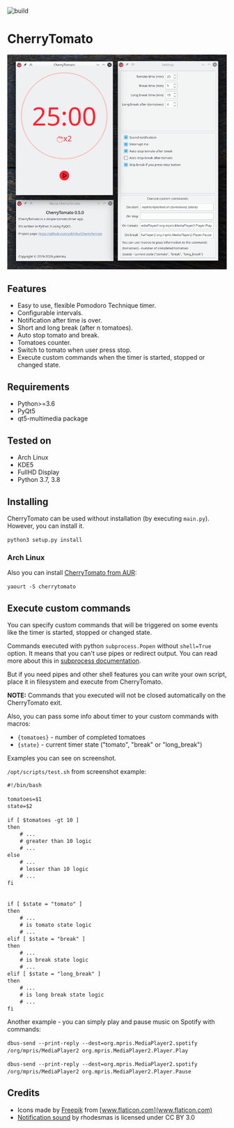 ![build](https://github.com/yakimka/CherryTomato/workflows/build/badge.svg)

# CherryTomato

![Screenshot](assets/screenshot.png)

## Features

* Easy to use, flexible Pomodoro Technique timer.
* Configurable intervals.
* Notification after time is over.
* Short and long break (after n tomatoes).
* Auto stop tomato and break.
* Tomatoes counter.
* Switch to tomato when user press stop.
* Execute custom commands when the timer is started, stopped or changed state.

## Requirements

* Python>=3.6
* PyQt5
* qt5-multimedia package

## Tested on

* Arch Linux
* KDE5
* FullHD Display
* Python 3.7, 3.8

## Installing

CherryTomato can be used without installation (by executing `main.py`). However, you can install it.

`python3 setup.py install`

### Arch Linux

Also you can install [CherryTomato from AUR](https://aur.archlinux.org/packages/cherrytomato):

`yaourt -S cherrytomato`

## Execute custom commands

You can specify custom commands that will be triggered on some events like the timer is started, stopped or changed state.

Commands executed with python `subprocess.Popen` without `shell=True` option. It means that you can't use pipes or redirect output. You can read more about this in [subprocess documentation](https://docs.python.org/3/library/subprocess.html#subprocess.Popen).

But if you need pipes and other shell features you can write your own script, place it in filesystem and execute from CherryTomato.

**NOTE:** Commands that you executed will not be closed automatically on the CherryTomato exit.
 
Also, you can pass some info about timer to your custom commands with macros:

* `{tomatoes}` - number of completed tomatoes
* `{state}` - current timer state ("tomato", "break" or "long_break")

Examples you can see on screenshot.

`/opt/scripts/test.sh` from screenshot example:

```shell script
#!/bin/bash

tomatoes=$1
state=$2

if [ $tomatoes -gt 10 ]
then
    # ...
    # greater than 10 logic
    # ...
else
    # ...
    # lesser than 10 logic
    # ...
fi


if [ $state = "tomato" ]
then
    # ...
    # is tomato state logic
    # ...
elif [ $state = "break" ]
then
    # ...
    # is break state logic
    # ...
elif [ $state = "long_break" ]
then
    # ...
    # is long break state logic
    # ...
fi
```

Another example - you can simply play and pause music on Spotify with commands:

`dbus-send --print-reply --dest=org.mpris.MediaPlayer2.spotify /org/mpris/MediaPlayer2 org.mpris.MediaPlayer2.Player.Play`

`dbus-send --print-reply --dest=org.mpris.MediaPlayer2.spotify /org/mpris/MediaPlayer2 org.mpris.MediaPlayer2.Player.Pause`

## Credits

* Icons made by [Freepik](https://www.flaticon.com/authors/freepik) from [www.flaticon.com](www.flaticon.com)
* [Notification sound](https://freesound.org/people/rhodesmas/sounds/342755/) by rhodesmas is licensed under CC BY 3.0  
